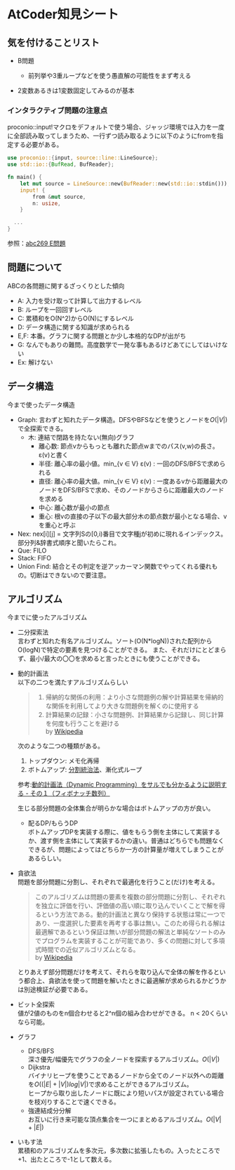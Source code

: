 # AtCoder知見シート

## 気を付けることリスト
- B問題
  - 前列挙や3重ループなどを使う愚直解の可能性をまず考える

- 2変数あるきは1変数固定してみるのが基本

### インタラクティブ問題の注意点

proconio::input!マクロをデフォルトで使う場合、ジャッジ環境では入力を一度に全部読み取ってしまうため、一行ずつ読み取るように以下のようにfromを指定する必要がある。

```rust
use proconio::{input, source::line::LineSource};
use std::io::{BufRead, BufReader};

fn main() {
    let mut source = LineSource::new(BufReader::new(std::io::stdin()));
    input! {
        from &mut source,
        n: usize,
    }

  ...
}
```

参照：[abc269 E問題](abc269/src/main.rs)

## 問題について

ABCの各問題に関するざっくりとした傾向 

- A: 入力を受け取って計算して出力するレベル
- B: ループを一回回すレベル
- C: 累積和をO(N^2)からO(N)にするレベル
- D: データ構造に関する知識が求められる
- E,F: 本番。グラフに関する問題とか少し本格的なDPが出がち
- G: なんでもありの難問。高度数学で一発な事もあるけどあてにしてはいけない
- Ex: 解けない

## データ構造

今まで使ったデータ構造

- Graph: 言わずと知れたデータ構造。DFSやBFSなどを使うとノードを$O(|V|)$で全探索できる。
  - 木: 連結で閉路を持たない(無向)グラフ
    - 離心数: 節点vからもっとも離れた節点wまでのパス(v,w)の長さ。ε(v)と書く
    - 半径: 離心率の最小値。min_{v ∈ V} ε(v) : 一回のDFS/BFSで求められる
    - 直径: 離心率の最大値。min_{v ∈ V} ε(v) : 一度あるvから距離最大のノードをDFS/BFSで求め、そのノードからさらに距離最大のノードを求める
    - 中心: 離心数が最小の節点
    - 重心: 根vの直接の子以下の最大部分木の節点数が最小となる場合、vを重心と呼ぶ
- Nex: nex[i][j] = 文字列Sの[0,i)番目で文字種jが初めに現れるインデックス。部分列&辞書式順序と聞いたらこれ。
- Que: FILO
- Stack: FIFO
- Union Find: 結合とその判定を逆アッカーマン関数でやってくれる優れもの。切断はできないので要注意。

## アルゴリズム

今までに使ったアルゴリズム

- 二分探索法  
  言わずと知れた有名アルゴリズム。ソート(O(N*logN))された配列からO(logN)で特定の要素を見つけることができる。
  また、それだけにとどまらず、最小/最大の〇〇を求めると言ったときにも使うことができる。

- 動的計画法  
  以下の二つを満たすアルゴリズムらしい
  > 1. 帰納的な関係の利用：より小さな問題例の解や計算結果を帰納的な関係を利用してより大きな問題例を解くのに使用する
  > 2. 計算結果の記録：小さな問題例、計算結果から記録し、同じ計算を何度も行うことを避ける  
  > by [Wikipedia](https://ja.wikipedia.org/wiki/%E5%8B%95%E7%9A%84%E8%A8%88%E7%94%BB%E6%B3%95)

  次のような二つの種類がある。
  1. トップダウン: メモ化再帰
  2. ボトムアップ: [分割統治法](https://ja.wikipedia.org/wiki/%E5%88%86%E5%89%B2%E7%B5%B1%E6%B2%BB%E6%B3%95)、漸化式ループ
  
  参考:[動的計画法（Dynamic Programming）をサルでも分かるように説明する - その１（フィボナッチ数列）](https://jabba.cloud/20161020172918)

  生じる部分問題の全体集合が明らかな場合はボトムアップの方が良い。

  - 配るDP/もらうDP  
    ボトムアップDPを実装する際に、値をもらう側を主体にして実装するか、渡す側を主体にして実装するかの違い。普通はどちらでも問題なくできるが、問題によってはどちらか一方の計算量が増えてしまうことがあるらしい。

- 貪欲法  
  問題を部分問題に分割し、それぞれで最適化を行うこと(だけ)を考える。
  > このアルゴリズムは問題の要素を複数の部分問題に分割し、それぞれを独立に評価を行い、評価値の高い順に取り込んでいくことで解を得るという方法である。動的計画法と異なり保持する状態は常に一つであり、一度選択した要素を再考する事は無い。このため得られる解は最適解であるという保証は無いが部分問題の解法と単純なソートのみでプログラムを実装することが可能であり、多くの問題に対して多項式時間での近似アルゴリズムとなる。  
  > by [Wikipedia](https://ja.wikipedia.org/wiki/%E8%B2%AA%E6%AC%B2%E6%B3%95)

  とりあえず部分問題だけを考えて、それらを取り込んで全体の解を作るという都合上、貪欲法を使って問題を解いたときに最適解が求められるかどうかは別途検証が必要である。

- ビット全探索  
  値が2値のものをn個合わせると2^n個の組み合わせができる。
  n < 20くらいなら可能。

- グラフ
  - DFS/BFS  
    深さ優先/幅優先でグラフの全ノードを探索するアルゴリズム。$O(|V|)$
  - Dijkstra  
    バイナリヒープを使うことであるノードから全てのノード以外への距離を$O((|E|+|V|)log|V|)$で求めることができるアルゴリズム。  
    ヒープから取り出したノードに既により短いパスが設定されている場合を枝刈りすることで速くできる。
  - 強連結成分分解  
    お互いに行き来可能な頂点集合を一つにまとめるアルゴリズム。$O(|V|+|E|)$

- いもす法  
  累積和のアルゴリズムを多次元，多次数に拡張したもの。入ったところで+1、出たところで-1として数える。